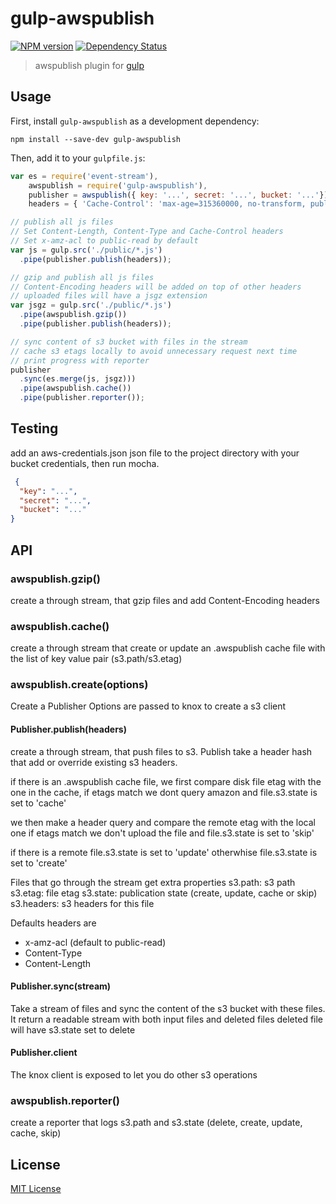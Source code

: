# gulp-awspublish
[![NPM version][npm-image]][npm-url] [![Dependency Status][depstat-image]][depstat-url]

> awspublish plugin for [gulp](https://github.com/wearefractal/gulp)

## Usage

First, install `gulp-awspublish` as a development dependency:

```shell
npm install --save-dev gulp-awspublish
```

Then, add it to your `gulpfile.js`:

```javascript
var es = require('event-stream'),
    awspublish = require('gulp-awspublish'),
    publisher = awspublish({ key: '...', secret: '...', bucket: '...'}),
    headers = { 'Cache-Control': 'max-age=315360000, no-transform, public' };

// publish all js files
// Set Content-Length, Content-Type and Cache-Control headers
// Set x-amz-acl to public-read by default
var js = gulp.src('./public/*.js')
  .pipe(publisher.publish(headers));

// gzip and publish all js files
// Content-Encoding headers will be added on top of other headers
// uploaded files will have a jsgz extension
var jsgz = gulp.src('./public/*.js')
  .pipe(awspublish.gzip())
  .pipe(publisher.publish(headers));

// sync content of s3 bucket with files in the stream
// cache s3 etags locally to avoid unnecessary request next time
// print progress with reporter
publisher
  .sync(es.merge(js, jsgz)))
  .pipe(awspublish.cache())
  .pipe(publisher.reporter());

```

## Testing

add an aws-credentials.json json file to the project directory
with your bucket credentials, then run mocha.

```json
 {
  "key": "...",
  "secret": "...",
  "bucket": "..."
}
```

## API

### awspublish.gzip()

 create a through stream, that gzip files and add Content-Encoding headers

### awspublish.cache()

 create a through stream that create or update an .awspublish cache file with the list
 of key value pair (s3.path/s3.etag)

### awspublish.create(options)

Create a Publisher
Options are passed to knox to create a s3 client

#### Publisher.publish(headers)

create a through stream, that push files to s3.
Publish take a header hash that add or override existing s3 headers.

if there is an .awspublish cache file, we first compare disk file etag
with the one in the cache, if etags match we dont query amazon
and file.s3.state is set to 'cache'

we then make a header query and compare the remote etag with the local one
if etags match we don't upload the file and file.s3.state is set to 'skip'

if there is a remote file.s3.state is set to 'update'
otherwhise file.s3.state is set to 'create'

Files that go through the stream get extra properties
  s3.path: s3 path
  s3.etag: file etag
  s3.state: publication state (create, update, cache or skip)
  s3.headers: s3 headers for this file

Defaults headers are
  - x-amz-acl (default to public-read)
  - Content-Type
  - Content-Length

#### Publisher.sync(stream)

Take a stream of files and sync the content of the s3 bucket with these files.
It return a readable stream with both input files and deleted files
deleted file will have s3.state set to delete

#### Publisher.client

The knox client is exposed to let you do other s3 operations

### awspublish.reporter()

 create a reporter that logs s3.path and s3.state (delete, create, update, cache, skip)


## License

[MIT License](http://en.wikipedia.org/wiki/MIT_License)

[npm-url]: https://npmjs.org/package/gulp-awspublish
[npm-image]: https://badge.fury.io/js/gulp-awspublish.png


[depstat-url]: https://david-dm.org/pgherveou/gulp-awspublish
[depstat-image]: https://david-dm.org/pgherveou/gulp-awspublish.png
